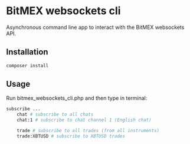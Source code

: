 # BitMEX websockets cli

Asynchronous command line app to interact with the BitMEX websockets API.


## Installation

```bash
composer install
```


## Usage

Run bitmex_websockets_cli.php and then type in terminal:

```bash
subscribe ...
	chat # subscribe to all chats
	chat:1 # subscribe to chat channel 1 (English chat)

	trade # subscribe to all trades (from all instruments)
	trade:XBTUSD # subscribe to XBTUSD trades
```

